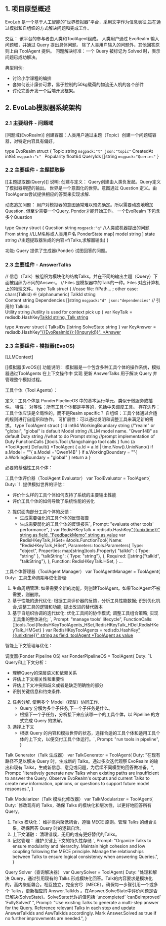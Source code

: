 
## 1. 项目原型概述
EvoLab 是一个基于人工智能的"世界模拟器"平台，采用文字作为信息表征,旨在通过模拟和自组织的方式解决问题和完成工作。

交互：
该平台的参与者由人类和ToolAgent组成。
人类用户通过 EvoRealm 输入问题域，并通过 Query 提出具体问题。
除了人类用户输入的问题外，其他回答原则上由 ToolAgent 提供。
问题解决标准：一个 Query 被标记为 Solved 时，表示问题已成功解决。


典型用例:
- 讨论小学课程的编排
- 套如何设计廉价可靠，易于控制的50kg载荷的物流无人机的各个部件
- 讨论完善开发一个后端开发框架。




## 2. EvoLab模拟器系统架构 
### 2.1  主要组件 - 问题域
[问题域(EvoRealm)]
创建容器：人类用户通过主题（Topic）创建一个问题域容器，对特定内容具有偏好。	

type EvoRealm struct {
	Topic           string `msgpack:"t" json:"topic"` 
	CreatedAt         int64 `msgpack:"c" `
    Popularity        float64
	QueryIds []string `msgpack:"Queries"`
}

### 2.2  主要组件 - 主题提取器
[[主题提取器(Query)]]
说明: 
创建与定义：
	Query创建由人类负发起。Query定义了模拟器期望的输出。
	世界是一个意图化的世界。意图通过 Question 定义。由ToolAgents尝试提供相应的答案来实现求解.

动态追加问题：
用户对模拟器的意图通常难以预先确定。所以需要动态地增加Question. 但至少需要一个Query, Pondor才能开始工作。
一个EvoRealm 下包含多个Question
	
type Query struct {
	Question string `msgpack:"q"`	//人类或机器提出的问题
	From     string //LLM名称或人类用户名
	PonderState map[ model string ] state string	//主题提取器生成的内容=f(Talks,求解器输出)
}

功能: Query 提供了生成器(Ponder) 试图回答的问题。

### 2.3  主要组件 - AnswerTalks
// 信息（Talk）被组织为模块化的结构Talks。并在不同的输出主题（Query）下面被组织为不同的Answer。
// Files 是模拟器中的Talk的一种。Files 对应计算机上的物理文件。
type Talk struct {
	//case file: f/Path... ; other case: chars(TalkId) ∈ {alphanumeric}
	TalkId string	
	Content string
    Dependencies []string `msgpack:"d" json:"dependencies"` // 引用的 TalkIds	
	Utility string //utility is used for context pick up
}
var KeyTalk = redisdb.HashKey[TalkId string, Talk string]()

type Answer struct {
    TalksIDs []string
	SolveState string
}
var KeyAnswer = redisdb.HashKey["{{EvoRealmId}}:{{InquryId}}", *Answer]()


### 2.3  主要组件 - 模拟器(EvoOS)
[LLMContext]

[[模拟器(EvoOS)]]
功能说明：
模拟器是一个包含多种工具个体的操作系统，模拟器通过ToolAgents 在上下文操作中 实现 更新 AnswerTalks  用于解决 Query 并管理整个模拟过程。

工具个体（Tool Agents）：

定义：工具个体是 PonderPipelineOS 中的基本运行单元，类似于微服务或插件。
特性：
对等性：所有工具个体都是平等的，包括中央调度工具。
存在边界：工具个体应该是全局性的，而不是Realm specific？
自组织：工具个体通过合适的规则进行自组织和协作。
可扩展性：可以通过发明和调整工具来满足新的需求。
type ToolAgent struct {
	Id int64
	WorkingBoundary string //"realm" or "global", "global" is default
	Model string		//LLM model name. "Qwen14B" as default
	Duty  string //what to do
	Prompt    string //prompt implementation of Duty
	FunctionCalls []tools.Tool //langchaingo tool calls
}
func (a *ToolAgent) Default() *ToolAgent {
	a.Id = a.Id | time.Now().UnixNano()
	if a.Model = ""{
		a.Model ="Qwen14B"
	}
	if a.WorkingBoundary = ""{
		a.WorkingBoundary = "global"
	}
	return a
}

必要的基础性工具个体：

工具个体评价器（ToolAgent Evaluator）
var ToolEvaluator = ToolAgent{
	Duty: `1. 提供模拟世界的评估：
   - 评价什么样的工具个体如何支持了系统的主要输出性能
   - 评价工具个体的如何导致了系统性能的劣化
2. 提供面向部分工具个体的反馈：
   - 生成需要强化的工具个体的反馈报告
   - 生成需要弱化的工具个体的反馈报告`,
	Prompt:   "evaluate other tools' performance",
}
var RedisHKeyTalk = redisdb.HashKey["{{unixtime}}" string as field, "FeedbackMemo" string as value]("ToolAgentEvaluations:{{ToolAgentId}}")
var RedisHKeyTalk_HSet=	&tools.FunctionTool{
		Name:        "RedisHKeyTalk_HSet",
		Parameters: tools.Parameters{
			Type: "object",
			Properties: map[string]tools.Property{ "talkId": { Type: "string" }, "talkString": { Type: "string"}, },
			Required: []string{"talkId", "talkString"},
		},
		Function: RedisHKeyTalk.HSet,
	}
...

工具个体管理器（ToolAgent Manager）
var ToolAgentManager = ToolAgent{
	Duty: `工具生命周期与进化管理:
 1. 生命周期管理: 如果需要全新的功能，则创建ToolAgent。如果ToolAgent不被需要，则删除。
 2. 基于性能的迭代优化: 根据工具评价器的反馈，分析工具性能数据; 识别优化机会,调整工具的逻辑和功能; 提出改进的替代版本 
 3. 基于自组织协调的迭代优化: 优化工具间的协作模式; 调整工具组合策略; 实现工具集的整体进化; `,
	Prompt:   "manage tools' lifecycle",
	FunctionCalls:[]tools.Tool{RedisHKeyToolAgents_HSet,RedisHKeyTalk_HDel,RedisHKeyTalk_HMGet}
}
var RedisHKeyToolAgents = redisdb.HashKey["{{unixtime}}" string as field, toolAgent *ToolAgent as value]("ToolAgent")


智能上下文管理与优化：

  
调度器(Ponder Pipeline OS)
var PonderPipelineOS = ToolAgent{
	Duty: `1. Query和上下文分析：
   - 理解Query的深层语义和依赖关系
   - 评估上下文相关性和重要性
   - 评估上下文冲突和歧义或者是缺乏明确性的部分
   - 识别关键信息和约束条件.
2. 任务分解. 使用多个 Model（模型）协同工作. 
   - Query 分解为多个子任务,下一个子任务是什么。
   - 根据下一个子任务，分析接下来应该哪一个的工具个体，以 Pipeline 的方式完成 Query 的求解。
3. 选择上下文
   - 根据 Query 的内容和模拟世界的状态，选择合适的工具个体和适用工具个体的上下文，以便交付工具个体运行。`,
	Prompt:   "run tools in pipeline",
}


Talk Generator（Talk 生成器）
var TalkGenerator = ToolAgent{
    Duty:   "在现有路径不足以解决 Query 时，生成新的 Talks。通过多次迭代观察 EvoRealm 的输出和现有 Talks，生成新信息、意见或问题，为后续不同模型的回答做准备。",
    Prompt: "Iteratively generate new Talks when existing paths are insufficient to answer the Query. Observe EvoRealm's outputs and current Talks to create new information, opinions, or questions to support future model responses.",
}

 
Talk Modularizer（Talk 模块化修改器）
var TalkModularizer = ToolAgent{
    Duty:   `修改现有的 Talks，确保 Talks 的模块化和层次性，以更好地回答所有 Query。
1. Talks 模块化：
	维护高内聚低耦合，遵循 MECE 原则。管理 Talks 的组合关系，确保回答 Query 时的逻辑自洽。
2. 上下文消融：
	清理错误，无用的或有更好替代的Talks。
3. 记忆管理：
	维护关键上下文的持久性存储
	`,
    Prompt: "Organize Talks to ensure modularity and hierarchy. Maintain high cohesion and low coupling following the MECE principle. Manage the relationships between Talks to ensure logical consistency when answering Queries.",
}


Query Solver（查询解决器）
var QuerySolver = ToolAgent{
    Duty:   "处理和解决 Query，通过引用现有的 Talks 形成模块化回答。Talk的内容要求是模块化的，高内聚低耦合。相互独立，完全穷尽（MECE）。确保每一步骤引用一个或多个 Talks，更新相应的 Answer.TalkIds 。在Answer.SolveState中评价问题是否已解决(SolveState)。SolveState允许的值包括 ’uncompleted’ ’canBeImproved’ ’FullySolved’ ",
    Prompt: "Use existing Talks to generate a multi-step answer for the Query. Reference relevant Talks in each step and update AnswerTalkIds and AswTalkIds accordingly. Mark Answer.Solved as true if no further improvements are needed.",
}





